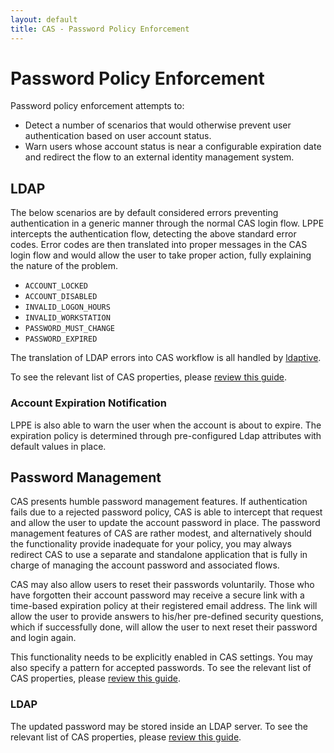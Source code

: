 ```yaml
---
layout: default
title: CAS - Password Policy Enforcement
---
```


# Password Policy Enforcement

Password policy enforcement attempts to:

- Detect a number of scenarios that would otherwise prevent user authentication based on user account status.
- Warn users whose account status is near a configurable expiration date and redirect the flow to an external
identity management system.

## LDAP

The below scenarios are by default considered errors preventing authentication in a generic manner through
the normal CAS login flow. LPPE intercepts the authentication flow, detecting the above standard error codes.
Error codes are then translated into proper messages in the CAS login flow and would allow the user to take proper action,
fully explaining the nature of the problem.

- `ACCOUNT_LOCKED`
- `ACCOUNT_DISABLED`
- `INVALID_LOGON_HOURS`
- `INVALID_WORKSTATION`
- `PASSWORD_MUST_CHANGE`
- `PASSWORD_EXPIRED`

The translation of LDAP errors into CAS workflow is all
handled by [ldaptive](http://www.ldaptive.org/docs/guide/authentication/accountstate).

To see the relevant list of CAS properties, please [review this guide](Configuration-Properties.html).

### Account Expiration Notification

LPPE is also able to warn the user when the account is about to expire. The expiration policy is
determined through pre-configured Ldap attributes with default values in place.

## Password Management

CAS presents humble password management features. If authentication fails due to a rejected password policy, CAS is able to intercept
that request and allow the user to update the account password in place. The password management features of CAS are rather modest, and
alternatively should the functionality provide inadequate for your policy, you may always redirect CAS to use a separate and standalone
application that is fully in charge of managing the account password and associated flows.

CAS may also allow users to reset their passwords voluntarily. Those who have forgotten their account password
may receive a secure link with a time-based expiration policy at their registered email address. The link
will allow the user to provide answers to his/her pre-defined security questions, which if successfully done,
will allow the user to next reset their password and login again.

This functionality needs to be explicitly enabled in CAS settings. You may also specify a pattern for accepted passwords. To see the relevant list of CAS properties, please [review this guide](Configuration-Properties.html).

### LDAP

The updated password may be stored inside an LDAP server.
To see the relevant list of CAS properties, please [review this guide](Configuration-Properties.html).
